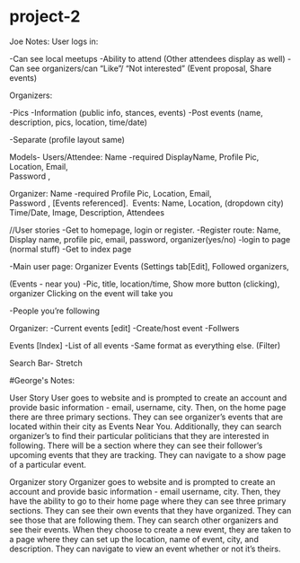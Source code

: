 # project-2

Joe Notes: 
User logs in:

-Can see local meetups
-Ability to attend (Other attendees display as well) 
-Can see organizers/can “Like”/ “Not interested”
(Event proposal, Share events)

Organizers:

-Pics
-Information (public info, stances, events)
-Post events (name, description, pics, location, time/date)


-Separate (profile layout same)


Models-
Users/Attendee:
Name -required
DisplayName,
Profile Pic,
Location,
Email,	
Password	, 


Organizer: 
Name -required
Profile Pic,
Location,
Email,	
Password	, 
[Events referenced].
 Events:
Name, 
Location, (dropdown city)
Time/Date,
Image,
Description,
Attendees



//User stories
-Get to homepage, login or register. 
-Register route: Name, Display name, profile pic, email, password, organizer(yes/no)
-login to page (normal stuff)
-Get to index page


-Main user page:
Organizer Events 
(Settings tab[Edit], Followed organizers, 

(Events - near you)
-Pic, title, location/time, Show more button (clicking), organizer
Clicking on the event will take you 

-People you’re following

Organizer:
-Current events [edit]
-Create/host event 
-Follwers

Events [Index]
-List of all events -Same format as everything else. 
(Filter)

Search Bar- Stretch

#George's Notes: 

User Story
User goes to website and is prompted to create an account and provide basic information - email, username, city.  Then, on the home page there are three primary sections.  They can see organizer’s events that are located within their city as Events Near You.  Additionally, they can search organizer’s to find their particular politicians that they are interested in following.  There will be a section where they can see their follower’s upcoming events that they are tracking.
They can navigate to a show page of a particular event.

Organizer story
Organizer goes to website and is prompted to create an account and provide basic information - email username, city.  Then, they have the ability to go to their home page where they can see three primary sections.  They can see their own events that they have organized.  They can see those that are following them.  They can search other organizers and see their events.
When they choose to create a new event, they are taken to a page where they can set up the location, name of event, city, and description.  They can navigate to view an event whether or not it’s theirs.
